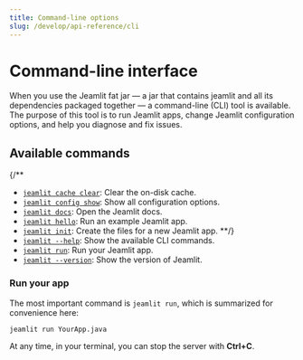 ```yaml
---
title: Command-line options
slug: /develop/api-reference/cli
---
```


# Command-line interface

When you use the Jeamlit fat jar — a jar that contains jeamlit and all its dependencies packaged together — a command-line (CLI) tool is available.
The purpose of this tool is to run Jeamlit apps, change Jeamlit configuration options,
and help you diagnose and fix issues.

## Available commands

{/\*\*

- [`jeamlit cache clear`](/develop/api-reference/cli/cache): Clear the on-disk cache.
- [`jeamlit config show`](/develop/api-reference/cli/config): Show all configuration options.
- [`jeamlit docs`](/develop/api-reference/cli/docs): Open the Jeamlit docs.
- [`jeamlit hello`](/develop/api-reference/cli/hello): Run an example Jeamlit app.
- [`jeamlit init`](/develop/api-reference/cli/init): Create the files for a new Jeamlit app.
  \*\*/}
- [`jeamlit --help`](/develop/api-reference/cli/help): Show the available CLI commands.
- [`jeamlit run`](/develop/api-reference/cli/run): Run your Jeamlit app.
- [`jeamlit --version`](/develop/api-reference/cli/version): Show the version of Jeamlit.

### Run your app

The most important command is `jeamlit run`, which is summarized for convenience here:

```bash
jeamlit run YourApp.java
```

At any time, in your terminal, you can stop the server with **Ctrl+C**.
